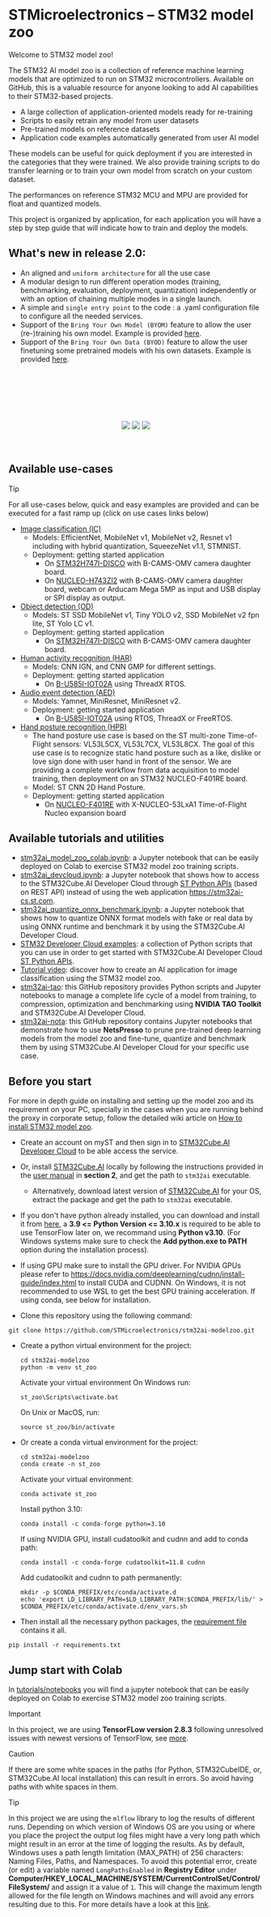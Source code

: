 # STMicroelectronics – STM32 model zoo

Welcome to STM32 model zoo!

The STM32 AI model zoo is a collection of reference machine learning models that are optimized to run on STM32
microcontrollers.
Available on GitHub, this is a valuable resource for anyone looking to add AI capabilities to their STM32-based
projects.

- A large collection of application-oriented models ready for re-training
- Scripts to easily retrain any model from user datasets
- Pre-trained models on reference datasets
- Application code examples automatically generated from user AI model

These models can be useful for quick deployment if you are interested in the categories that they were trained. We also
provide training scripts to do transfer learning or to train your own model from scratch on your custom dataset.

The performances on reference STM32 MCU and MPU are provided for float and quantized models.

This project is organized by application, for each application you will have a step by step guide that will indicate how
to train and deploy the models.

## What's new in release 2.0:
* An aligned and `uniform architecture` for all the use case
* A modular design to run different operation modes (training, benchmarking, evaluation, deployment, quantization) independently or with an option of chaining multiple modes in a single launch.
* A simple and `single entry point` to the code : a .yaml configuration file to configure all the needed services.
* Support of the `Bring Your Own Model (BYOM)` feature to allow the user (re-)training his own model. Example is provided [here](./image_classification/src/training/README.md#51-training-your-own-model).
* Support of the `Bring Your Own Data (BYOD)` feature to allow the user finetuning some pretrained models with his own datasets. Example is provided [here](./image_classification/src/training/README.md#23-dataset-specification).


<div align="center" style="margin-top: 80px; padding: 20px 0;">
    <p align="center">
        <a href="https://www.python.org/downloads/" target="_blank"><img src="https://img.shields.io/badge/python-3.9%20%7C%203.10-blue" /></a>
        <a href="https://www.tensorflow.org/install/pip" target="_blank"><img src="https://img.shields.io/badge/TensorFlow-2.8.3-FF6F00?style=flat&logo=tensorflow&logoColor=#FF6F00&link=https://www.tensorflow.org/install/pip"/></a>
        <a href="https://stm32ai-cs.st.com/home"><img src="https://img.shields.io/badge/STM32Cube.AI-Developer%20Cloud-FFD700?style=flat&logo=stmicroelectronics&logoColor=white"/></a>  
    </p>
</div>

## Available use-cases
>[!TIP]
> For all use-cases below, quick and easy examples are provided and can be executed for a fast ramp up (click on use cases links below)
* [Image classification (IC)](image_classification)
    * Models: EfficientNet, MobileNet v1, MobileNet v2, Resnet v1 including with hybrid quantization, 
      SqueezeNet v1.1, STMNIST.
    * Deployment: getting started application
        * On [STM32H747I-DISCO](stm32ai_application_code/image_classification/Application/STM32H747I-DISCO) with
          B-CAMS-OMV camera daughter board.
        * On [NUCLEO-H743ZI2](stm32ai_application_code/image_classification/Application/NUCLEO-H743ZI2) with B-CAMS-OMV
          camera daughter board, webcam or Arducam Mega 5MP as input and USB display or SPI display as output.
* [Object detection (OD)](object_detection)
    * Models:  ST SSD MobileNet v1, Tiny YOLO v2, SSD MobileNet v2 fpn lite, ST Yolo LC v1.
    * Deployment: getting started application
        * On [STM32H747I-DISCO](stm32ai_application_code/object_detection/Application/STM32H747I-DISCO) with B-CAMS-OMV
          camera daughter board.
* [Human activity recognition (HAR)](human_activity_recognition/)
    * Models: CNN IGN, and CNN GMP for different settings.
    * Deployment: getting started application
        * On [B-U585I-IOT02A](./stm32ai_application_code/sensing_thread_x/) using ThreadX RTOS.
* [Audio event detection (AED)](audio_event_detection)
    * Models: Yamnet, MiniResnet, MiniResnet v2.
    * Deployment: getting started application
        * On [B-U585I-IOT02A](stm32ai_application_code) using RTOS, ThreadX or FreeRTOS.
* [Hand posture recognition (HPR)](hand_posture)
    * The hand posture use case is based on the ST multi-zone Time-of-Flight sensors: VL53L5CX, VL53L7CX, VL53L8CX. The
      goal of this use case is to recognize static hand posture such as a like, dislike or love sign done with user hand
      in front of the sensor. We are providing a complete workflow from data acquisition to model training, then
      deployment on an STM32 NUCLEO-F401RE board.
    * Model: ST CNN 2D Hand Posture.
    * Deployment: getting started application
        * On [NUCLEO-F401RE](stm32ai_application_code/hand_posture) with X-NUCLEO-53LxA1 Time-of-Flight Nucleo expansion
          board

## Available tutorials and utilities

* [stm32ai_model_zoo_colab.ipynb](tutorials/notebooks/stm32ai_model_zoo_colab.ipynb): a Jupyter notebook that can be
  easily deployed on Colab to exercise STM32 model zoo training scripts.
* [stm32ai_devcloud.ipynb](tutorials/notebooks/stm32ai_devcloud.ipynb): a Jupyter notebook that shows how to
  access to the STM32Cube.AI Developer Cloud through [ST Python APIs](common/stm32ai_dc) (based on REST API) instead of
  using the web application https://stm32ai-cs.st.com.
* [stm32ai_quantize_onnx_benchmark.ipynb](tutorials/notebooks/stm32ai_quantize_onnx_benchmark.ipynb):
  a Jupyter notebook that shows how to quantize ONNX format models with fake or real data by using ONNX runtime and
  benchmark it by using the STM32Cube.AI Developer Cloud.
* [STM32 Developer Cloud examples](tutorials/scripts/stm32ai_dc_examples): a collection of Python scripts that you can
  use in order to get started with STM32Cube.AI Developer Cloud [ST Python APIs](common/stm32ai_dc).
* [Tutorial video](https://youtu.be/yuSVz3x9LzE): discover how to create an AI application for image classification
  using the STM32 model zoo.
* [stm32ai-tao](https://github.com/STMicroelectronics/stm32ai-tao): this GitHub repository provides Python scripts and
  Jupyter notebooks to manage a complete life cycle of a model from training, to compression, optimization and
  benchmarking using **NVIDIA TAO Toolkit** and STM32Cube.AI Developer Cloud.
* [stm32ai-nota](https://github.com/STMicroelectronics/stm32ai-nota): this GitHub repository contains Jupyter notebooks that demonstrate how to use **NetsPresso** to prune pre-trained deep learning models from the model zoo and fine-tune, quantize and benchmark them by using STM32Cube.AI Developer Cloud for your specific use case. 

## Before you start
For more in depth guide on installing and setting up the model zoo and its requirement on your PC, specially in the
cases when you are running behind the proxy in corporate setup, follow the detailed wiki article
on [How to install STM32 model zoo](https://wiki.st.com/stm32mcu/index.php?title=AI:How_to_install_STM32_model_zoo).

* Create an account on myST and then sign in to [STM32Cube.AI Developer Cloud](https://stm32ai-cs.st.com/home) to be
  able access the service.
* Or, install [STM32Cube.AI](https://www.st.com/en/embedded-software/x-cube-ai.html) locally by following the
  instructions provided in
  the [user manual](https://www.st.com/resource/en/user_manual/um2526-getting-started-with-xcubeai-expansion-package-for-artificial-intelligence-ai-stmicroelectronics.pdf)
  in **section 2**, and get the path to `stm32ai` executable.
    * Alternatively, download latest version of [STM32Cube.AI](https://www.st.com/en/embedded-software/x-cube-ai.html)
      for your OS, extract the package and get the path to `stm32ai` executable.
* If you don't have python already installed, you can download and install it
  from [here](https://www.python.org/downloads/), a **3.9 <= Python Version <= 3.10.x** is required to be able to use
  TensorFlow later on, we recommand using **Python v3.10**. (For Windows systems make sure to check the **Add python.exe
  to PATH** option during the installation process).
* If using GPU make sure to install the GPU driver. For NVIDIA GPUs please refer
  to https://docs.nvidia.com/deeplearning/cudnn/install-guide/index.html to install CUDA and CUDNN. On Windows, it is
  not recommended to use WSL to get the best GPU training acceleration. If using conda, see below for installation.

* Clone this repository using the following command:

```
git clone https://github.com/STMicroelectronics/stm32ai-modelzoo.git
```

* Create a python virtual environment for the project:
    ```
    cd stm32ai-modelzoo
    python -m venv st_zoo
    ```
  Activate your virtual environment
  On Windows run:
    ```
    st_zoo\Scripts\activate.bat
    ```
  On Unix or MacOS, run:
    ```
    source st_zoo/bin/activate
    ```
* Or create a conda virtual environment for the project:
    ```
    cd stm32ai-modelzoo
    conda create -n st_zoo
    ```
  Activate your virtual environment:
    ```
    conda activate st_zoo
    ```
  Install python 3.10:
    ```
    conda install -c conda-forge python=3.10
    ```
  If using NVIDIA GPU, install cudatoolkit and cudnn and add to conda path:
    ```
    conda install -c conda-forge cudatoolkit=11.8 cudnn
    ```
  Add cudatoolkit and cudnn to path permanently:
    ```
    mkdir -p $CONDA_PREFIX/etc/conda/activate.d
    echo 'export LD_LIBRARY_PATH=$LD_LIBRARY_PATH:$CONDA_PREFIX/lib/' > $CONDA_PREFIX/etc/conda/activate.d/env_vars.sh
    ```
* Then install all the necessary python packages, the [requirement file](requirements.txt) contains it all.

```
pip install -r requirements.txt
```

## Jump start with Colab

In [tutorials/notebooks](tutorials/notebooks/README.md) you will find a jupyter notebook that can be easily deployed on
Colab to exercise STM32 model zoo training scripts.


> [!IMPORTANT]
> In this project, we are using **TensorFLow version 2.8.3** following unresolved issues with newest versions of TensorFlow, see [more](https://github.com/tensorflow/tensorflow/issues/56242).

>[!CAUTION]
> If there are some white spaces in the paths (for Python, STM32CubeIDE, or, STM32Cube.AI local installation) this can result in errors. So avoid having paths with white spaces in them.

>[!TIP]
> In this project we are using the `mlflow` library to log the results of different runs. Depending on which version of Windows OS are you using or where you place the project the output log files might have a very long path which might result in an error at the time of logging the results. As by default, Windows uses a path length limitation (MAX_PATH) of 256 characters: Naming Files, Paths, and Namespaces. To avoid this potential error, create (or edit) a variable named `LongPathsEnabled` in **Registry Editor** under **Computer/HKEY_LOCAL_MACHINE/SYSTEM/CurrentControlSet/Control/FileSystem/** and assign it a value of `1`. This will change the maximum length allowed for the file length on Windows machines and will avoid any errors resulting due to this. For more details have a look at this [link](https://knowledge.autodesk.com/support/autocad/learn-explore/caas/sfdcarticles/sfdcarticles/The-Windows-10-default-path-length-limitation-MAX-PATH-is-256-characters.html).
